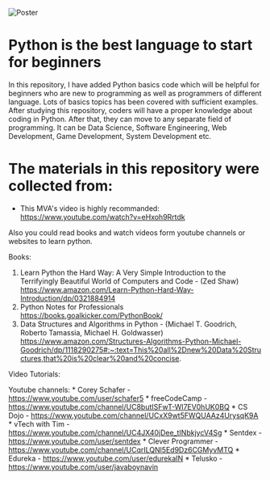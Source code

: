 ![Poster](https://github.com/ahammadshawki8/Python-Basics/blob/master/basics.jpg)
# Python is the best language to start for beginners

In this repository, I have added Python basics code which will be helpful for beginners who are new to programming as well as programmers of different language. 
Lots of basics topics has been covered with sufficient examples. After studying this repository, coders will have a proper knowledge about coding in Python. 
After that, they can move to any separate field of programming. It can be Data Science, Software Engineering, Web Development, Game Development, System Development etc.


# The materials in this repository were collected from:

* This MVA's video is highly recommanded:
https://www.youtube.com/watch?v=eHxoh9Rrtdk

Also you could read books and watch videos form youtube channels or websites to learn python.

Books:
  
  1. Learn Python the Hard Way: A Very Simple Introduction to the Terrifyingly Beautiful World of Computers and Code - (Zed Shaw)
  https://www.amazon.com/Learn-Python-Hard-Way-Introduction/dp/0321884914
  2. Python Notes for Professionals
  https://books.goalkicker.com/PythonBook/
  3. Data Structures and Algorithms in Python - (Michael T. Goodrich, Roberto Tamassia, Michael H. Goldwasser)
  https://www.amazon.com/Structures-Algorithms-Python-Michael-Goodrich/dp/1118290275#:~:text=This%20all%2Dnew%20Data%20Structures,that%20is%20clear%20and%20concise.
  
Video Tutorials:
  
  Youtube channels:
    * Corey Schafer - https://www.youtube.com/user/schafer5 
    * freeCodeCamp - https://www.youtube.com/channel/UC8butISFwT-Wl7EV0hUK0BQ
    * CS Dojo - https://www.youtube.com/channel/UCxX9wt5FWQUAAz4UrysqK9A
    * vTech with Tim - https://www.youtube.com/channel/UC4JX40jDee_tINbkjycV4Sg
    * Sentdex - https://www.youtube.com/user/sentdex
    * Clever Programmer - https://www.youtube.com/channel/UCqrILQNl5Ed9Dz6CGMyvMTQ
    * Edureka - https://www.youtube.com/user/edurekaIN
    * Telusko - https://www.youtube.com/user/javaboynavin

